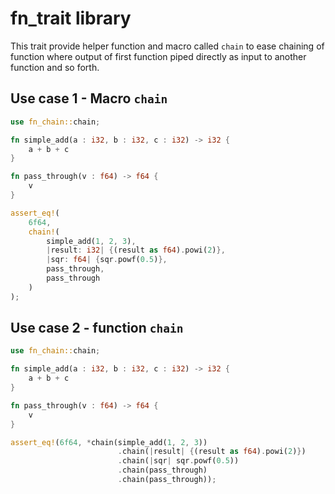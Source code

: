 # fn_trait library
This trait provide helper function and macro called `chain` to ease chaining of function where output of first function piped directly as input to another function and so forth.

## Use case 1 - Macro `chain`
```rust
use fn_chain::chain;

fn simple_add(a : i32, b : i32, c : i32) -> i32 {
    a + b + c
}

fn pass_through(v : f64) -> f64 {
    v
}

assert_eq!(
    6f64, 
    chain!(
        simple_add(1, 2, 3), 
        |result: i32| {(result as f64).powi(2)}, 
        |sqr: f64| {sqr.powf(0.5)},
        pass_through,
        pass_through
    )
);
```

## Use case 2 - function `chain`
```rust
use fn_chain::chain;

fn simple_add(a : i32, b : i32, c : i32) -> i32 {
    a + b + c
}

fn pass_through(v : f64) -> f64 {
    v
}

assert_eq!(6f64, *chain(simple_add(1, 2, 3))
                        .chain(|result| {(result as f64).powi(2)})
                        .chain(|sqr| sqr.powf(0.5))
                        .chain(pass_through)
                        .chain(pass_through));
```